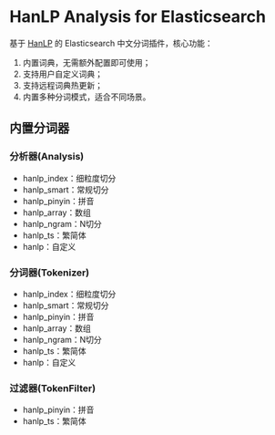 # HanLP Analysis for Elasticsearch
基于 [HanLP](https://github.com/hankcs/HanLP) 的 Elasticsearch 中文分词插件，核心功能：
1. 内置词典，无需额外配置即可使用；
2. 支持用户自定义词典；
3. 支持远程词典热更新；
4. 内置多种分词模式，适合不同场景。

## 内置分词器
### 分析器(Analysis)
- hanlp_index：细粒度切分
- hanlp_smart：常规切分
- hanlp_pinyin：拼音
- hanlp_array：数组
- hanlp_ngram：N切分
- hanlp_ts：繁简体
- hanlp：自定义

### 分词器(Tokenizer)
- hanlp_index：细粒度切分
- hanlp_smart：常规切分
- hanlp_pinyin：拼音
- hanlp_array：数组
- hanlp_ngram：N切分
- hanlp_ts：繁简体
- hanlp：自定义

### 过滤器(TokenFilter)
- hanlp_pinyin：拼音
- hanlp_ts：繁简体
